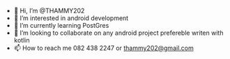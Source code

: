 - 👋 Hi, I’m @THAMMY202
- 👀 I’m interested in android development
- 🌱 I’m currently learning PostGres
- 💞️ I’m looking to collaborate on any android project prefereble writen with kotlin
- 📫 How to reach me 082 438 2247 or thammy202@gmail.com

<!---
THAMMY202/THAMMY202 is a ✨ special ✨ repository because its `README.md` (this file) appears on your GitHub profile.
You can click the Preview link to take a look at your changes.
--->
